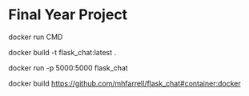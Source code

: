 # Final Year Project


docker run CMD


docker build -t flask_chat:latest .


docker run -p 5000:5000 flask_chat

docker build https://github.com/mhfarrell/flask_chat#container:docker
